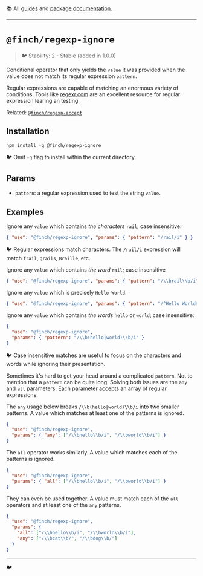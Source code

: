 :books: All [guides](/README.md#guides) and [package documentation](/README.md#package-documentation).

---

# `@finch/regexp-ignore`

> :bird: Stability: 2 - Stable (added in 1.0.0)

Conditional operator that only yields the `value` it was provided when the value does not match its regular expression `pattern`.

Regular expressions are capable of matching an enormous variety of conditions. Tools like [regexr.com](https://regexr.com) are an excellent resource for regular expression learing an testing.

Related: [`@finch/regexp-accept`](../regexp-accept/README.md)

## Installation

```
npm install -g @finch/regexp-ignore
```

:bird: Omit `-g` flag to install within the current directory.

## Params

- `pattern`: a regular expression used to test the string `value`.

## Examples

Ignore any `value` which contains _the characters_ `rail`; case insensitive:

```json
{ "use": "@finch/regexp-ignore", "params": { "pattern": "/rail/i" } }
```

:bird: Regular expressions match characters. The `/rail/i` expression will match `frail`, `grails`, `Braille`, etc.

Ignore any `value` which contains _the word_ `rail`; case insensitive

```json
{ "use": "@finch/regexp-ignore", "params": { "pattern": "/\\brail\\b/i" } }
```

Ignore any `value` which is precisely `Hello World`:

```json
{ "use": "@finch/regexp-ignore", "params": { "pattern": "/^Hello World$/" } }
```

Ignore any `value` which contains _the words_ `hello` or `world`; case insensitive:

```json
{
  "use": "@finch/regexp-ignore",
  "params": { "pattern": "/\\b(hello|world)\\b/i" }
}
```

:bird: Case insensitive matches are useful to focus on the characters and words while ignoring their presentation.

Sometimes it's hard to get your head around a complicated `pattern`. Not to mention that a `pattern` can be quite long. Solving both issues are the `any` and `all` parameters. Each parameter accepts an array of regular expressions.

The `any` usage below breaks `/\\b(hello|world)\\b/i` into two smaller patterns. A value which matches at least one of the patterns is ignored.

```json
{
  "use": "@finch/regexp-ignore",
  "params": { "any": ["/\\bhello\\b/i", "/\\bworld\\b/i"] }
}
```

The `all` operator works similarly. A value which matches each of the patterns is ignored.

```json
{
  "use": "@finch/regexp-ignore",
  "params": { "all": ["/\\bhello\\b/i", "/\\bworld\\b/i"] }
}
```

They can even be used together. A value must match each of the `all` operators and at least one of the `any` patterns.

```json
{
  "use": "@finch/regexp-ignore",
  "params": {
    "all": ["/\\bhello\\b/i", "/\\bworld\\b/i"],
    "any": ["/\\bcat\\b/", "/\\bdog\\b/"]
  }
}
```

---

:bird:
